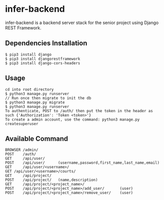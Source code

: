 # infer-backend

infer-backend is a backend server stack for the senior project using Django REST Framework.

## Dependencies Installation
	
	$ pip3 install django
	$ pip3 install djangorestframework
	$ pip3 install django-cors-headers

## Usage

	cd into root directory
	$ python3 manage.py runserver
	// Run once then migrate to init the db
	$ python3 manage.py migrate
	$ python3 manage.py runserver
	To authenticate, POST to /auth/ then put the token in the header as such {'Authorization': 'Token <token>'}
	To create a admin account, use the command: python3 manage.py createsuperuser

## Available Command

	BROWSER	/admin/
	POST	/auth/
	GET		/api/user/
	POST	/api/user/		(username,password,first_name,last_name,email)
	GET		/api/user/<username>/
	GET	/api/user/<username>/courts/
	GET		/api/project/
	POST	/api/project/	(name,description)
	GET		/api/project/<project_name>/
	POST	/api/project/<project_name>/add_user/		(user)
	POST	/api/project/<project_name>/remove_user/	(user)
	

	

